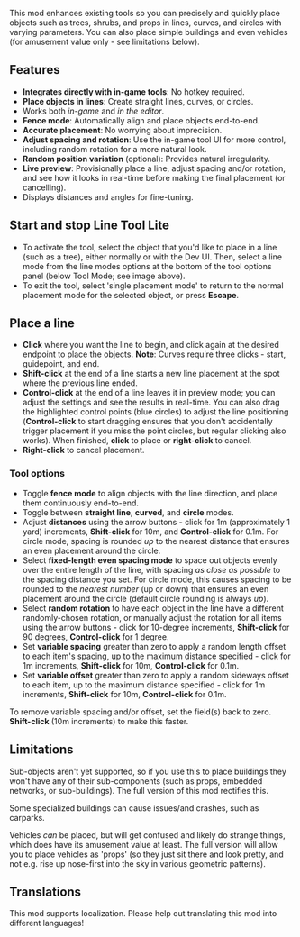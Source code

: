 This mod enhances existing tools so you can precisely and quickly place objects such as trees, shrubs, and props in lines, curves, and circles with varying parameters. You can also place simple buildings and even vehicles (for amusement value only - see limitations below).

## Features

- **Integrates directly with in-game tools**: No hotkey required.
- **Place objects in lines**: Create straight lines, curves, or circles.
- Works both *in-game* and *in the editor*.
- **Fence mode**: Automatically align and place objects end-to-end.
- **Accurate placement**: No worrying about imprecision.
- **Adjust spacing and rotation**: Use the in-game tool UI for more control, including random rotation for a more natural look.
- **Random position variation** (optional): Provides natural irregularity.
- **Live preview**: Provisionally place a line, adjust spacing and/or rotation, and see how it looks in real-time before making the final placement (or cancelling).
- Displays distances and angles for fine-tuning.

## Start and stop Line Tool Lite

- To activate the tool, select the object that you'd like to place in a line (such as a tree), either normally or with the Dev UI. Then, select a line mode from the line modes options at the bottom of the tool options panel (below Tool Mode; see image above).
- To exit the tool, select 'single placement mode' to return to the normal placement mode for the selected object, or press **Escape**.

## Place a line

- **Click** where you want the line to begin, and click again at the desired endpoint to place the objects. **Note**: Curves require three clicks - start, guidepoint, and end.
- **Shift-click** at the end of a line starts a new line placement at the spot where the previous line ended.
- **Control-click** at the end of a line leaves it in preview mode; you can adjust the settings and see the results in real-time. You can also drag the highlighted control points (blue circles) to adjust the line positioning (**Control-click** to start dragging ensures that you don't accidentally trigger placement if you miss the point circles, but regular clicking also works). When finished, **click** to place or **right-click** to cancel.
- **Right-click** to cancel placement.

### Tool options

- Toggle **fence mode** to align objects with the line direction, and place them continuously end-to-end.
- Toggle between **straight line**, **curved**, and **circle** modes.
- Adjust **distances** using the arrow buttons - click for 1m (approximately 1 yard) increments, **Shift-click** for 10m, and **Control-click** for 0.1m. For circle mode, spacing is rounded *up* to the nearest distance that ensures an even placement around the circle.
- Select **fixed-length even spacing mode** to space out objects evenly over the entire length of the line, with spacing *as close as possible* to the spacing distance you set.  For circle mode, this causes spacing to be rounded to the *nearest number* (up or down) that ensures an even placement around the circle (default circle rounding is always *up*).
- Select **random rotation** to have each object in the line have a different randomly-chosen rotation, or manually adjust the rotation for all items using the arrow buttons - click for 10-degree increments, **Shift-click** for 90 degrees, **Control-click** for 1 degree.
- Set **variable spacing** greater than zero to apply a random length offset to each item's spacing, up to the maximum distance specified - click for 1m increments, **Shift-click** for 10m, **Control-click** for 0.1m.
- Set **variable offset** greater than zero to apply a random sideways offset to each item, up to the maximum distance specified - click for 1m increments, **Shift-click** for 10m, **Control-click** for 0.1m.

To remove variable spacing and/or offset, set the field(s) back to zero. **Shift-click** (10m increments) to make this faster.

## Limitations

Sub-objects aren't yet supported, so if you use this to place buildings they won't have any of their sub-components (such as props, embedded networks, or sub-buildings). The full version of this mod rectifies this.

Some specialized buildings can cause issues/and crashes, such as carparks.

Vehicles *can* be placed, but will get confused and likely do strange things, which does have its amusement value at least. The full version will allow you to place vehicles as 'props' (so they just sit there and look pretty, and not e.g. rise up nose-first into the sky in various geometric patterns).

## Translations

This mod supports localization. Please help out translating this mod into different languages!